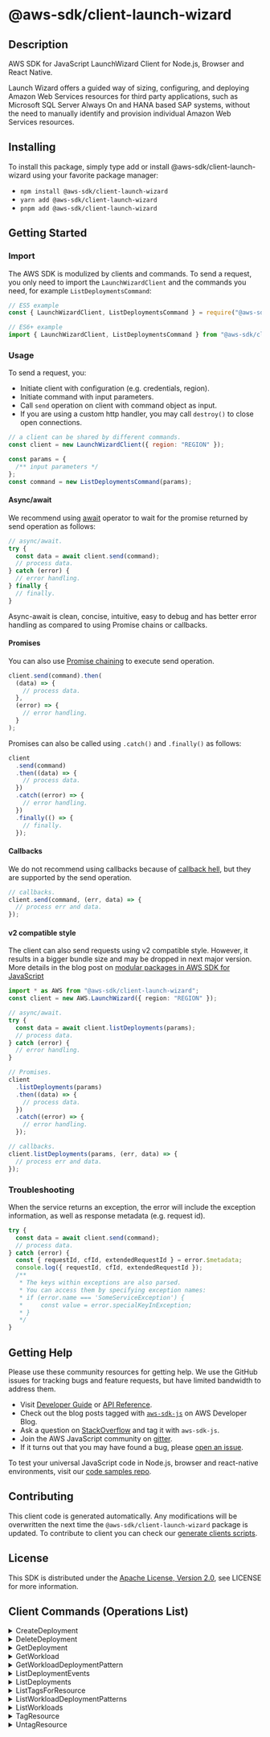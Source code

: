 <!-- generated file, do not edit directly -->

# @aws-sdk/client-launch-wizard

## Description

AWS SDK for JavaScript LaunchWizard Client for Node.js, Browser and React Native.

<p>Launch Wizard offers a guided way of sizing, configuring, and deploying Amazon Web Services resources for
third party applications, such as Microsoft SQL Server Always On and HANA based SAP
systems, without the need to manually identify and provision individual Amazon Web Services
resources.</p>

## Installing

To install this package, simply type add or install @aws-sdk/client-launch-wizard
using your favorite package manager:

- `npm install @aws-sdk/client-launch-wizard`
- `yarn add @aws-sdk/client-launch-wizard`
- `pnpm add @aws-sdk/client-launch-wizard`

## Getting Started

### Import

The AWS SDK is modulized by clients and commands.
To send a request, you only need to import the `LaunchWizardClient` and
the commands you need, for example `ListDeploymentsCommand`:

```js
// ES5 example
const { LaunchWizardClient, ListDeploymentsCommand } = require("@aws-sdk/client-launch-wizard");
```

```ts
// ES6+ example
import { LaunchWizardClient, ListDeploymentsCommand } from "@aws-sdk/client-launch-wizard";
```

### Usage

To send a request, you:

- Initiate client with configuration (e.g. credentials, region).
- Initiate command with input parameters.
- Call `send` operation on client with command object as input.
- If you are using a custom http handler, you may call `destroy()` to close open connections.

```js
// a client can be shared by different commands.
const client = new LaunchWizardClient({ region: "REGION" });

const params = {
  /** input parameters */
};
const command = new ListDeploymentsCommand(params);
```

#### Async/await

We recommend using [await](https://developer.mozilla.org/en-US/docs/Web/JavaScript/Reference/Operators/await)
operator to wait for the promise returned by send operation as follows:

```js
// async/await.
try {
  const data = await client.send(command);
  // process data.
} catch (error) {
  // error handling.
} finally {
  // finally.
}
```

Async-await is clean, concise, intuitive, easy to debug and has better error handling
as compared to using Promise chains or callbacks.

#### Promises

You can also use [Promise chaining](https://developer.mozilla.org/en-US/docs/Web/JavaScript/Guide/Using_promises#chaining)
to execute send operation.

```js
client.send(command).then(
  (data) => {
    // process data.
  },
  (error) => {
    // error handling.
  }
);
```

Promises can also be called using `.catch()` and `.finally()` as follows:

```js
client
  .send(command)
  .then((data) => {
    // process data.
  })
  .catch((error) => {
    // error handling.
  })
  .finally(() => {
    // finally.
  });
```

#### Callbacks

We do not recommend using callbacks because of [callback hell](http://callbackhell.com/),
but they are supported by the send operation.

```js
// callbacks.
client.send(command, (err, data) => {
  // process err and data.
});
```

#### v2 compatible style

The client can also send requests using v2 compatible style.
However, it results in a bigger bundle size and may be dropped in next major version. More details in the blog post
on [modular packages in AWS SDK for JavaScript](https://aws.amazon.com/blogs/developer/modular-packages-in-aws-sdk-for-javascript/)

```ts
import * as AWS from "@aws-sdk/client-launch-wizard";
const client = new AWS.LaunchWizard({ region: "REGION" });

// async/await.
try {
  const data = await client.listDeployments(params);
  // process data.
} catch (error) {
  // error handling.
}

// Promises.
client
  .listDeployments(params)
  .then((data) => {
    // process data.
  })
  .catch((error) => {
    // error handling.
  });

// callbacks.
client.listDeployments(params, (err, data) => {
  // process err and data.
});
```

### Troubleshooting

When the service returns an exception, the error will include the exception information,
as well as response metadata (e.g. request id).

```js
try {
  const data = await client.send(command);
  // process data.
} catch (error) {
  const { requestId, cfId, extendedRequestId } = error.$metadata;
  console.log({ requestId, cfId, extendedRequestId });
  /**
   * The keys within exceptions are also parsed.
   * You can access them by specifying exception names:
   * if (error.name === 'SomeServiceException') {
   *     const value = error.specialKeyInException;
   * }
   */
}
```

## Getting Help

Please use these community resources for getting help.
We use the GitHub issues for tracking bugs and feature requests, but have limited bandwidth to address them.

- Visit [Developer Guide](https://docs.aws.amazon.com/sdk-for-javascript/v3/developer-guide/welcome.html)
  or [API Reference](https://docs.aws.amazon.com/AWSJavaScriptSDK/v3/latest/index.html).
- Check out the blog posts tagged with [`aws-sdk-js`](https://aws.amazon.com/blogs/developer/tag/aws-sdk-js/)
  on AWS Developer Blog.
- Ask a question on [StackOverflow](https://stackoverflow.com/questions/tagged/aws-sdk-js) and tag it with `aws-sdk-js`.
- Join the AWS JavaScript community on [gitter](https://gitter.im/aws/aws-sdk-js-v3).
- If it turns out that you may have found a bug, please [open an issue](https://github.com/aws/aws-sdk-js-v3/issues/new/choose).

To test your universal JavaScript code in Node.js, browser and react-native environments,
visit our [code samples repo](https://github.com/aws-samples/aws-sdk-js-tests).

## Contributing

This client code is generated automatically. Any modifications will be overwritten the next time the `@aws-sdk/client-launch-wizard` package is updated.
To contribute to client you can check our [generate clients scripts](https://github.com/aws/aws-sdk-js-v3/tree/main/scripts/generate-clients).

## License

This SDK is distributed under the
[Apache License, Version 2.0](http://www.apache.org/licenses/LICENSE-2.0),
see LICENSE for more information.

## Client Commands (Operations List)

<details>
<summary>
CreateDeployment
</summary>

[Command API Reference](https://docs.aws.amazon.com/AWSJavaScriptSDK/v3/latest/client/launch-wizard/command/CreateDeploymentCommand/) / [Input](https://docs.aws.amazon.com/AWSJavaScriptSDK/v3/latest/Package/-aws-sdk-client-launch-wizard/Interface/CreateDeploymentCommandInput/) / [Output](https://docs.aws.amazon.com/AWSJavaScriptSDK/v3/latest/Package/-aws-sdk-client-launch-wizard/Interface/CreateDeploymentCommandOutput/)

</details>
<details>
<summary>
DeleteDeployment
</summary>

[Command API Reference](https://docs.aws.amazon.com/AWSJavaScriptSDK/v3/latest/client/launch-wizard/command/DeleteDeploymentCommand/) / [Input](https://docs.aws.amazon.com/AWSJavaScriptSDK/v3/latest/Package/-aws-sdk-client-launch-wizard/Interface/DeleteDeploymentCommandInput/) / [Output](https://docs.aws.amazon.com/AWSJavaScriptSDK/v3/latest/Package/-aws-sdk-client-launch-wizard/Interface/DeleteDeploymentCommandOutput/)

</details>
<details>
<summary>
GetDeployment
</summary>

[Command API Reference](https://docs.aws.amazon.com/AWSJavaScriptSDK/v3/latest/client/launch-wizard/command/GetDeploymentCommand/) / [Input](https://docs.aws.amazon.com/AWSJavaScriptSDK/v3/latest/Package/-aws-sdk-client-launch-wizard/Interface/GetDeploymentCommandInput/) / [Output](https://docs.aws.amazon.com/AWSJavaScriptSDK/v3/latest/Package/-aws-sdk-client-launch-wizard/Interface/GetDeploymentCommandOutput/)

</details>
<details>
<summary>
GetWorkload
</summary>

[Command API Reference](https://docs.aws.amazon.com/AWSJavaScriptSDK/v3/latest/client/launch-wizard/command/GetWorkloadCommand/) / [Input](https://docs.aws.amazon.com/AWSJavaScriptSDK/v3/latest/Package/-aws-sdk-client-launch-wizard/Interface/GetWorkloadCommandInput/) / [Output](https://docs.aws.amazon.com/AWSJavaScriptSDK/v3/latest/Package/-aws-sdk-client-launch-wizard/Interface/GetWorkloadCommandOutput/)

</details>
<details>
<summary>
GetWorkloadDeploymentPattern
</summary>

[Command API Reference](https://docs.aws.amazon.com/AWSJavaScriptSDK/v3/latest/client/launch-wizard/command/GetWorkloadDeploymentPatternCommand/) / [Input](https://docs.aws.amazon.com/AWSJavaScriptSDK/v3/latest/Package/-aws-sdk-client-launch-wizard/Interface/GetWorkloadDeploymentPatternCommandInput/) / [Output](https://docs.aws.amazon.com/AWSJavaScriptSDK/v3/latest/Package/-aws-sdk-client-launch-wizard/Interface/GetWorkloadDeploymentPatternCommandOutput/)

</details>
<details>
<summary>
ListDeploymentEvents
</summary>

[Command API Reference](https://docs.aws.amazon.com/AWSJavaScriptSDK/v3/latest/client/launch-wizard/command/ListDeploymentEventsCommand/) / [Input](https://docs.aws.amazon.com/AWSJavaScriptSDK/v3/latest/Package/-aws-sdk-client-launch-wizard/Interface/ListDeploymentEventsCommandInput/) / [Output](https://docs.aws.amazon.com/AWSJavaScriptSDK/v3/latest/Package/-aws-sdk-client-launch-wizard/Interface/ListDeploymentEventsCommandOutput/)

</details>
<details>
<summary>
ListDeployments
</summary>

[Command API Reference](https://docs.aws.amazon.com/AWSJavaScriptSDK/v3/latest/client/launch-wizard/command/ListDeploymentsCommand/) / [Input](https://docs.aws.amazon.com/AWSJavaScriptSDK/v3/latest/Package/-aws-sdk-client-launch-wizard/Interface/ListDeploymentsCommandInput/) / [Output](https://docs.aws.amazon.com/AWSJavaScriptSDK/v3/latest/Package/-aws-sdk-client-launch-wizard/Interface/ListDeploymentsCommandOutput/)

</details>
<details>
<summary>
ListTagsForResource
</summary>

[Command API Reference](https://docs.aws.amazon.com/AWSJavaScriptSDK/v3/latest/client/launch-wizard/command/ListTagsForResourceCommand/) / [Input](https://docs.aws.amazon.com/AWSJavaScriptSDK/v3/latest/Package/-aws-sdk-client-launch-wizard/Interface/ListTagsForResourceCommandInput/) / [Output](https://docs.aws.amazon.com/AWSJavaScriptSDK/v3/latest/Package/-aws-sdk-client-launch-wizard/Interface/ListTagsForResourceCommandOutput/)

</details>
<details>
<summary>
ListWorkloadDeploymentPatterns
</summary>

[Command API Reference](https://docs.aws.amazon.com/AWSJavaScriptSDK/v3/latest/client/launch-wizard/command/ListWorkloadDeploymentPatternsCommand/) / [Input](https://docs.aws.amazon.com/AWSJavaScriptSDK/v3/latest/Package/-aws-sdk-client-launch-wizard/Interface/ListWorkloadDeploymentPatternsCommandInput/) / [Output](https://docs.aws.amazon.com/AWSJavaScriptSDK/v3/latest/Package/-aws-sdk-client-launch-wizard/Interface/ListWorkloadDeploymentPatternsCommandOutput/)

</details>
<details>
<summary>
ListWorkloads
</summary>

[Command API Reference](https://docs.aws.amazon.com/AWSJavaScriptSDK/v3/latest/client/launch-wizard/command/ListWorkloadsCommand/) / [Input](https://docs.aws.amazon.com/AWSJavaScriptSDK/v3/latest/Package/-aws-sdk-client-launch-wizard/Interface/ListWorkloadsCommandInput/) / [Output](https://docs.aws.amazon.com/AWSJavaScriptSDK/v3/latest/Package/-aws-sdk-client-launch-wizard/Interface/ListWorkloadsCommandOutput/)

</details>
<details>
<summary>
TagResource
</summary>

[Command API Reference](https://docs.aws.amazon.com/AWSJavaScriptSDK/v3/latest/client/launch-wizard/command/TagResourceCommand/) / [Input](https://docs.aws.amazon.com/AWSJavaScriptSDK/v3/latest/Package/-aws-sdk-client-launch-wizard/Interface/TagResourceCommandInput/) / [Output](https://docs.aws.amazon.com/AWSJavaScriptSDK/v3/latest/Package/-aws-sdk-client-launch-wizard/Interface/TagResourceCommandOutput/)

</details>
<details>
<summary>
UntagResource
</summary>

[Command API Reference](https://docs.aws.amazon.com/AWSJavaScriptSDK/v3/latest/client/launch-wizard/command/UntagResourceCommand/) / [Input](https://docs.aws.amazon.com/AWSJavaScriptSDK/v3/latest/Package/-aws-sdk-client-launch-wizard/Interface/UntagResourceCommandInput/) / [Output](https://docs.aws.amazon.com/AWSJavaScriptSDK/v3/latest/Package/-aws-sdk-client-launch-wizard/Interface/UntagResourceCommandOutput/)

</details>
